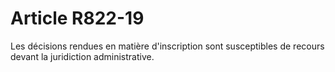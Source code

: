 # Article R822-19

Les décisions rendues en matière d'inscription sont susceptibles de recours devant la juridiction administrative.